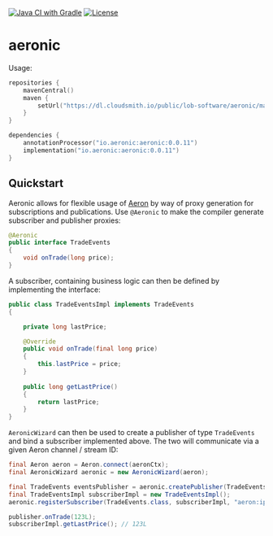 [![Java CI with Gradle](https://github.com/eliquinox/aeronic/actions/workflows/gradle.yml/badge.svg)](https://github.com/eliquinox/aeronic/actions/workflows/gradle.yml)
[![License](https://img.shields.io/badge/License-Apache_2.0-blue.svg)](https://opensource.org/licenses/Apache-2.0)
# aeronic

Usage:

```kotlin
repositories {
    mavenCentral()
    maven {
        setUrl("https://dl.cloudsmith.io/public/lob-software/aeronic/maven/")
    }
}

dependencies {
    annotationProcessor("io.aeronic:aeronic:0.0.11")
    implementation("io.aeronic:aeronic:0.0.11")
}
```

## Quickstart

Aeronic allows for flexible usage of [Aeron](https://github.com/real-logic/simple-binary-encoding) by way of proxy generation for 
subscriptions and publications. Use `@Aeronic` to make the compiler generate subscriber and publisher proxies:

```java
@Aeronic
public interface TradeEvents
{
    void onTrade(long price);
}
```

A subscriber, containing business logic can then be defined by implementing the interface:

```java
public class TradeEventsImpl implements TradeEvents
{

    private long lastPrice;

    @Override
    public void onTrade(final long price)
    {
        this.lastPrice = price;
    }
    
    public long getLastPrice()
    {
        return lastPrice;
    }
}
```

`AeronicWizard` can then be used to create a publisher of type `TradeEvents` and bind a subscriber implemented above. 
The two will communicate via a given Aeron channel / stream ID:

```java
final Aeron aeron = Aeron.connect(aeronCtx);
final AeronicWizard aeronic = new AeronicWizard(aeron);

final TradeEvents eventsPublisher = aeronic.createPublisher(TradeEvents.class, "aeron:ipc", 10);
final TradeEventsImpl subscriberImpl = new TradeEventsImpl();
aeronic.registerSubscriber(TradeEvents.class, subscriberImpl, "aeron:ipc", 10);

publisher.onTrade(123L);
subscriberImpl.getLastPrice(); // 123L
```
